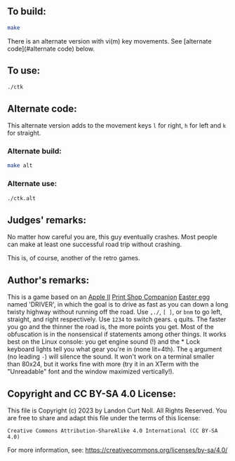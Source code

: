 ## To build:

```sh
make
```

There is an alternate version with vi(m) key movements. See [alternate
code](#alternate code) below.


## To use:

```sh
./ctk
```


## Alternate code:

This alternate version adds to the movement keys `l` for right, `h` for left and
`k` for straight.


### Alternate build:

```sh
make alt
```


### Alternate use:

```sh
./ctk.alt
```


## Judges' remarks:

No matter how careful you are, this guy eventually crashes.  Most people
can make at least one successful road trip without crashing.

This is, of course, another of the retro games.


## Author's remarks:

This is a game based on an [Apple
II](https://en.wikipedia.org/wiki/Apple_II_series) [Print Shop
Companion](https://en.wikipedia.org/wiki/The_Print_Shop) [Easter egg][1] named
'DRIVER', in which the goal is to drive as fast as you can down a long twisty
highway without running off the road.  Use `,./`, `[ ]`, or `bnm` to go left,
straight, and right respectively. Use `1234` to switch gears. `q` quits. The
faster you go and the thinner the road is, the more points you get. Most of the
obfuscation is in the nonsensical if statements among other things. It works
best on the Linux console: you get engine sound (!) and the * Lock keyboard
lights tell you what gear you're in (none lit=4th).  The `q` argument (no
leading `-`) will silence the sound. It won't work on a terminal smaller than
80x24, but it works fine with more (try it in an XTerm with the "Unreadable"
font and the window maximized vertically!).

[1]: https://en.wikipedia.org/wiki/Easter_egg_(media)#In_computing


## Copyright and CC BY-SA 4.0 License:

This file is Copyright (c) 2023 by Landon Curt Noll.  All Rights Reserved.
You are free to share and adapt this file under the terms of this license:

    Creative Commons Attribution-ShareAlike 4.0 International (CC BY-SA 4.0)

For more information, see: https://creativecommons.org/licenses/by-sa/4.0/
